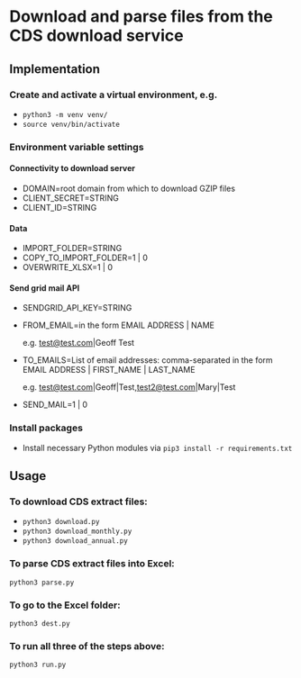 # Download and parse files from the CDS download service

## Implementation

### Create and activate a virtual environment, e.g.

  - `python3 -m venv venv/`
  - `source venv/bin/activate`

### Environment variable settings

#### Connectivity to download server

- DOMAIN=root domain from which to download GZIP files
- CLIENT_SECRET=STRING
- CLIENT_ID=STRING

#### Data

- IMPORT_FOLDER=STRING
- COPY_TO_IMPORT_FOLDER=1 | 0
- OVERWRITE_XLSX=1 | 0

#### Send grid mail API

- SENDGRID_API_KEY=STRING
- FROM_EMAIL=in the form EMAIL ADDRESS | NAME

  e.g. test@test.com|Geoff Test

- TO_EMAILS=List of email addresses: comma-separated in the form EMAIL ADDRESS | FIRST_NAME | LAST_NAME

  e.g. test@test.com|Geoff|Test,test2@test.com|Mary|Test

- SEND_MAIL=1 | 0

### Install packages

- Install necessary Python modules via `pip3 install -r requirements.txt`

## Usage

### To download CDS extract files:
- `python3 download.py`
- `python3 download_monthly.py`
- `python3 download_annual.py`

### To parse CDS extract files into Excel:
`python3 parse.py`

### To go to the Excel folder:
`python3 dest.py`

### To run all three of the steps above:
`python3 run.py`
